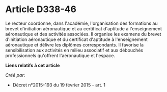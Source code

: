 # Article D338-46

Le recteur coordonne, dans l'académie, l'organisation des formations au brevet d'initiation aéronautique et au certificat
d'aptitude à l'enseignement aéronautique et des activités associées. Il organise les examens du brevet d'initiation
aéronautique et du certificat d'aptitude à l'enseignement aéronautique et délivre les diplômes correspondants. Il favorise la
sensibilisation aux activités en milieu associatif et aux débouchés professionnels qu'offrent l'aéronautique et l'espace.

**Liens relatifs à cet article**

_Créé par_:

  - Décret n°2015-193 du 19 février 2015 - art. 1
